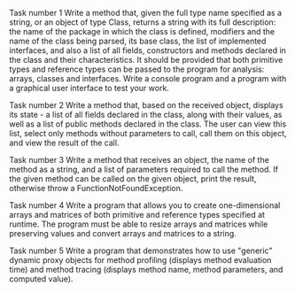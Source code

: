 Task number 1
Write a method that, given the full type name specified as a string, or an object of type Class, returns a string with its full description: the name of the package in which the class is defined, modifiers and the name of the class being parsed, its base class, the list of implemented interfaces, and also a list of all fields, constructors and methods declared in the class and their characteristics.
It should be provided that both primitive types and reference types can be passed to the program for analysis: arrays, classes and interfaces.
Write a console program and a program with a graphical user interface to test your work.

Task number 2
Write a method that, based on the received object, displays its state - a list of all fields declared in the class, along with their values, as well as a list of public methods declared in the class. The user can view this list, select only methods without parameters to call, call them on this object, and view the result of the call.

Task number 3
Write a method that receives an object, the name of the method as a string, and a list of parameters required to call the method. If the given method can be called on the given object, print the result, otherwise throw a FunctionNotFoundException.

Task number 4
Write a program that allows you to create one-dimensional arrays and matrices of both primitive and reference types specified at runtime. The program must be able to resize arrays and matrices while preserving values ​​and convert arrays and matrices to a string.

Task number 5
Write a program that demonstrates how to use "generic" dynamic proxy objects for method profiling (displays method evaluation time) and method tracing (displays method name, method parameters, and computed value).
